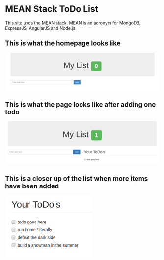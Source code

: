 # MEAN Stack ToDo List

This site uses the MEAN stack, MEAN is an acronym for MongoDB, ExpressJS, AngularJS and Node.js

## This is what the homepage looks like
![alt text](https://github.com/Higgins723/MEAN-ToDo-App/blob/master/README-Images/Homepage.png)

## This is what the page looks like after adding one todo
![alt text](https://github.com/Higgins723/MEAN-ToDo-App/blob/master/README-Images/addedtodo.png)

## This is a closer up of the list when more items have been added
![alt text](https://github.com/Higgins723/MEAN-ToDo-App/blob/master/README-Images/longerlist.png)